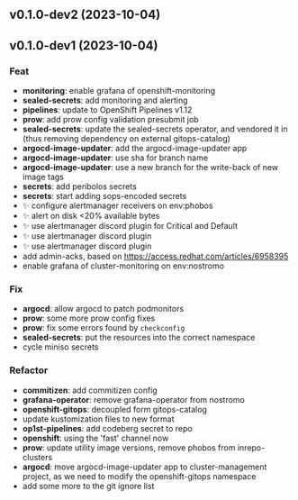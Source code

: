 ## v0.1.0-dev2 (2023-10-04)

## v0.1.0-dev1 (2023-10-04)

### Feat

- **monitoring**: enable grafana of openshift-monitoring
- **sealed-secrets**: add monitoring and alerting
- **pipelines**: update to OpenShift Pipelines v1.12
- **prow**: add prow config validation presubmit job
- **sealed-secrets**: update the sealed-secrets operator, and vendored it in (thus removing dependency on external gitops-catalog)
- **argocd-image-updater**: add the argocd-image-updater app
- **argocd-image-updater**: use sha for branch name
- **argocd-image-updater**: use a new branch for the write-back of new image tags
- **secrets**: add peribolos secrets
- **secrets**: start adding sops-encoded secrets
- ✨ configure alertmanager receivers on env:phobos
- ✨ alert on disk <20% available bytes
- ✨ use alertmanager discord plugin for Critical and Default
- ✨ use alertmanager discord plugin
- ✨ use alertmanager discord plugin
- add admin-acks, based on https://access.redhat.com/articles/6958395
- enable grafana of cluster-monitoring on env:nostromo

### Fix

- **argocd**: allow argocd to patch podmonitors
- **prow**: some more prow config fixes
- **prow**: fix some errors found by `checkconfig`
- **sealed-secrets**: put the resources into the correct namespace
- cycle miniso secrets

### Refactor

- **commitizen**: add commitizen config
- **grafana-operator**: remove grafana-operator from nostromo
- **openshift-gitops**: decoupled form gitops-catalog
- update kustomization files to new format
- **op1st-pipelines**: add codeberg secret to repo
- **openshift**: using the 'fast' channel now
- **prow**: update utility image versions, remove phobos from inrepo-clusters
- **argocd**: move argocd-image-updater app to cluster-management project, as we need to modify the openshift-gitops namespace
- add some more to the git ignore list
